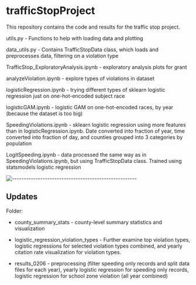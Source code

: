 # trafficStopProject
This repository contains the code and results for the traffic stop project.

utils.py - Functions to help with loading data and plotting

data_utils.py - Contains TrafficStopData class, which loads and preprocesses data, filtering on a violation type



TrafficStop_ExploratoryAnalysis.ipynb - exploratory analysis plots for grant

analyzeViolation.ipynb - explore types of violations in dataset

logisticRegression.ipynb - trying different types of sklearn logistic regression just on one-hot-encoded subject race

logisticGAM.ipynb - logistic GAM on one-hot-encoded races, by year (because the dataset is too big)

SpeedingViolations.ipynb - sklearn logistic regression using more features than in logisticRegression.ipynb. Date converted into fraction of year, time converted into fraction of day, and counties grouped into 3 categories by population

LogitSpeeding.ipynb - data processed the same way as in SpeedingViolations.ipynb, but using TrafficStopData class. Trained using statsmodels logistic regression


![-----------------------------------------------------](https://raw.githubusercontent.com/andreasbm/readme/master/assets/lines/rainbow.png)
<h2 id="updates"> Updates</h2>

Folder:

* county_summary_stats - county-level summary statistics and visualization

* logistic_regression_violation_types - Further examine top violation types, logistic regressions for selected violation types combined, and yearly citation rate visualization for violation types.

* results_0206 - preprocessing (filter speeding only records and split data files for each year), yearly logistic regression for speeding only records, logistic regression for school zone violation (all year combined)


